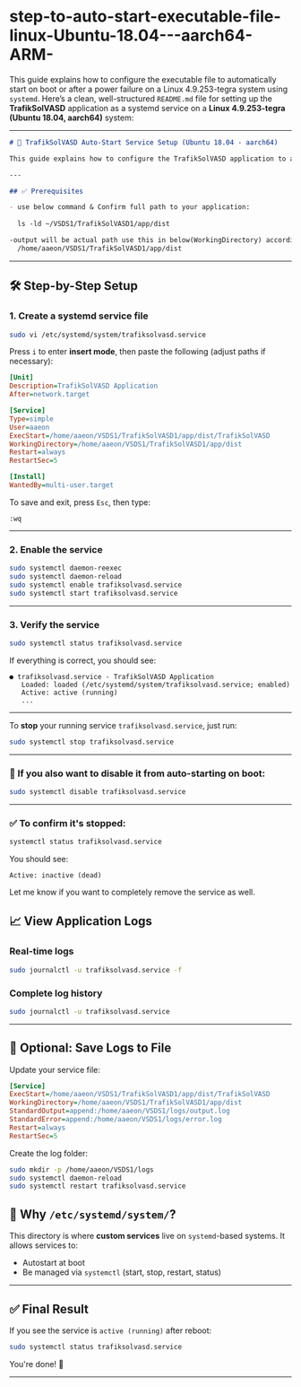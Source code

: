 # step-to-auto-start-executable-file-linux-Ubuntu-18.04---aarch64-ARM-
This guide explains how to configure the executable file to automatically start on boot or after a power failure on a Linux 4.9.253-tegra system using `systemd`.
Here’s a clean, well-structured `README.md` file for setting up the **TrafikSolVASD** application as a systemd service on a **Linux 4.9.253-tegra (Ubuntu 18.04, aarch64)** system:

---

````markdown
# 🚦 TrafikSolVASD Auto-Start Service Setup (Ubuntu 18.04 - aarch64)

This guide explains how to configure the TrafikSolVASD application to automatically start on boot or after a power failure on a Linux 4.9.253-tegra system using `systemd`.

---

## ✅ Prerequisites

- use below command & Confirm full path to your application:
 
  ls -ld ~/VSDS1/TrafikSolVASD1/app/dist

-output will be actual path use this in below(WorkingDirectory) accordingly
  /home/aaeon/VSDS1/TrafikSolVASD1/app/dist

````

---

## 🛠 Step-by-Step Setup

### 1. Create a systemd service file

```bash
sudo vi /etc/systemd/system/trafiksolvasd.service
```

Press `i` to enter **insert mode**, then paste the following (adjust paths if necessary):

```ini
[Unit]
Description=TrafikSolVASD Application
After=network.target

[Service]
Type=simple
User=aaeon
ExecStart=/home/aaeon/VSDS1/TrafikSolVASD1/app/dist/TrafikSolVASD
WorkingDirectory=/home/aaeon/VSDS1/TrafikSolVASD1/app/dist
Restart=always
RestartSec=5

[Install]
WantedBy=multi-user.target
```

To save and exit, press `Esc`, then type:

```
:wq
```

---

### 2. Enable the service

```bash
sudo systemctl daemon-reexec
sudo systemctl daemon-reload
sudo systemctl enable trafiksolvasd.service
sudo systemctl start trafiksolvasd.service
```

---

### 3. Verify the service

```bash
sudo systemctl status trafiksolvasd.service
```

If everything is correct, you should see:

```
● trafiksolvasd.service - TrafikSolVASD Application
   Loaded: loaded (/etc/systemd/system/trafiksolvasd.service; enabled)
   Active: active (running)
   ...
```

---

To **stop** your running service `trafiksolvasd.service`, just run:

```bash
sudo systemctl stop trafiksolvasd.service
```

---

### 📌 If you also want to **disable it from auto-starting on boot**:

```bash
sudo systemctl disable trafiksolvasd.service
```

---

### ✅ To confirm it's stopped:

```bash
systemctl status trafiksolvasd.service
```

You should see:

```
Active: inactive (dead)
```

Let me know if you want to completely remove the service as well.




## 📈 View Application Logs

### Real-time logs

```bash
sudo journalctl -u trafiksolvasd.service -f
```

### Complete log history

```bash
sudo journalctl -u trafiksolvasd.service
```

---

## 💾 Optional: Save Logs to File

Update your service file:

```ini
[Service]
ExecStart=/home/aaeon/VSDS1/TrafikSolVASD1/app/dist/TrafikSolVASD
WorkingDirectory=/home/aaeon/VSDS1/TrafikSolVASD1/app/dist
StandardOutput=append:/home/aaeon/VSDS1/logs/output.log
StandardError=append:/home/aaeon/VSDS1/logs/error.log
Restart=always
RestartSec=5
```

Create the log folder:

```bash
sudo mkdir -p /home/aaeon/VSDS1/logs
sudo systemctl daemon-reload
sudo systemctl restart trafiksolvasd.service
```


## 📂 Why `/etc/systemd/system/`?

This directory is where **custom services** live on `systemd`-based systems. It allows services to:

* Autostart at boot
* Be managed via `systemctl` (start, stop, restart, status)

---

## ✅ Final Result

If you see the service is `active (running)` after reboot:

```bash
sudo systemctl status trafiksolvasd.service
```

You're done! 🎉

---

